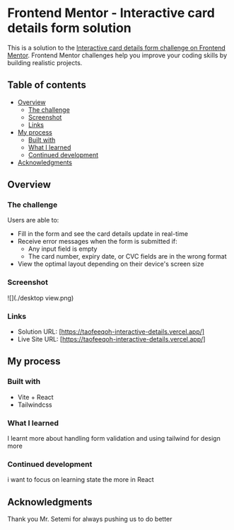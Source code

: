 # Frontend Mentor - Interactive card details form solution

This is a solution to the [Interactive card details form challenge on Frontend Mentor](https://www.frontendmentor.io/challenges/interactive-card-details-form-XpS8cKZDWw). Frontend Mentor challenges help you improve your coding skills by building realistic projects. 

## Table of contents

- [Overview](#overview)
  - [The challenge](#the-challenge)
  - [Screenshot](#screenshot)
  - [Links](#links)
- [My process](#my-process)
  - [Built with](#built-with)
  - [What I learned](#what-i-learned)
  - [Continued development](#continued-development)
- [Acknowledgments](#acknowledgments)

## Overview

### The challenge

Users are able to:

- Fill in the form and see the card details update in real-time
- Receive error messages when the form is submitted if:
  - Any input field is empty
  - The card number, expiry date, or CVC fields are in the wrong format
- View the optimal layout depending on their device's screen size


### Screenshot

![](./desktop view.png)


### Links

- Solution URL: [https://taofeeqoh-interactive-details.vercel.app/]
- Live Site URL: [https://taofeeqoh-interactive-details.vercel.app/]

## My process

### Built with

- Vite + React
- Tailwindcss


### What I learned

I learnt more about handling form validation and using tailwind for design more


### Continued development

i want to focus on learning state the more in React


## Acknowledgments

Thank you Mr. Setemi for always pushing us to do better

